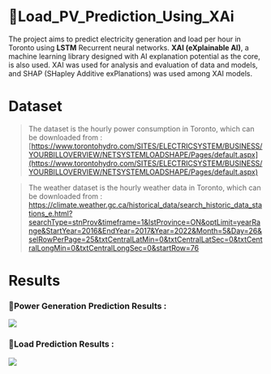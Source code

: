 # Load_PV_Prediction_Using_XAi

The project aims to predict electricity generation and load per hour in Toronto using **LSTM** Recurrent neural networks.
**XAI (eXplainable AI)**, a machine learning library designed with AI explanation potential as the core, is also used. XAI was used for analysis and evaluation of data and models, and SHAP (SHapley Additive exPlanations) was used among XAI models.

# Dataset

> The dataset is the hourly power consumption in Toronto, which can be downloaded from :
[https://www.torontohydro.com/SITES/ELECTRICSYSTEM/BUSINESS/YOURBILLOVERVIEW/NETSYSTEMLOADSHAPE/Pages/default.aspx](https://www.torontohydro.com/SITES/ELECTRICSYSTEM/BUSINESS/YOURBILLOVERVIEW/NETSYSTEMLOADSHAPE/Pages/default.aspx)

> The weather dataset is the hourly weather data in Toronto, which can be downloaded from :
https://climate.weather.gc.ca/historical_data/search_historic_data_stations_e.html?searchType=stnProv&timeframe=1&lstProvince=ON&optLimit=yearRange&StartYear=2016&EndYear=2017&Year=2022&Month=5&Day=26&selRowPerPage=25&txtCentralLatMin=0&txtCentralLatSec=0&txtCentralLongMin=0&txtCentralLongSec=0&startRow=76


# Results


### Power Generation Prediction Results :

![](https://lh3.googleusercontent.com/J_FxPVryMC1YvH7Izo5B231K0JrfpTe2Cd9BK5YMgKynlL7O1nU9582g28aBeP0nPKz1TbAt1B-w0NvkY_Xq2CZ4CgQPNLMULRbqGAuhpdtBThQMvIoDx6w-6uP9YGJUrnSjpATj0WJ6R8hdBeiVobbEyj4BS1BrirD7zfottYMRpzvY6fCUcsIzkLSb-zVxrHUwsTTiTQiun219RVUNrWMpWv1Jo--ing_GQ2gdsgNly7An4e21Ix3qquFexfv-ZPhM50XtA_zgRLcYJ8wThRWQUwPFIMWRznwCYSaEM4U2qqlhmWXlL-wCSJWxULCZ6zONq1dNGmAQ9celGxL4Pk0RCXrODwHFxehmFqXKGdBZggmi3Uozj4PEhoNHo_8aJuFmUEb3KRh0iV2-S2l1-Ra-wQb-9WFBCpRq7dS95FitC7wAvzurJ1kEJiXK9eYoh1DsNmsndrwDJBuhcypApw-6pgbO7ENBd-6fB-KD41EPV2mq4xKx2kGbqSQoRhG-0a47rqIanx9XG4XcQie3M9A6kaJ1BxJ0dOisuFiPisoHCT1l4VcE0e1lziVK1Jt9VKpNBIXbmyeOQrtReNbw4AEVa1IIZF6COuMxkmw9Sd14RCOsgo9n-QUn9emWKft-iviUhJHWK5ACDsl57twj4Wcv7QBx9_bCz02U3jWPP22Jf1UTSCmcvTS0qnIUxqzdpj7MbCItPXVViuENNVaoG5Pqfik16vHAmrN0qsfL2TWLCa46vYmtETaDLUQ=w1725-h371-no?authuser=0)

### Load Prediction Results :

![](https://lh3.googleusercontent.com/2lvey2q8Ly6Z95b1O4TijB4hDvfXrG57bm5TUYoLH54oXRqBNs6-4OaWIzS4Vf9qlUKFOp5lsaoORB8Lfq3Z3mmSmHmJXzq5vm_MRdUs8_TZhv-9B1aFdootvj4QBgG1qBGeOKBIZyiGOjjLnXO67xkRVGX0wiplZiRWVTvBaBaeGVnHCXv264FRw0RiEsbEXqwxVjKL7vT6fw9VIOKe-QjT5ofCl0ndaYbV2_PaTFBvx8Uzq_IW0418iGQrSw8k47pfNkrUuuqPN_FI0HCJHaQjU5ikGDw9mLdSOZrAKB3bACffAx7FQdRFEmCIsDg2pz7ImOw5KoKRvXZXgONrfKI9o5j8Rf9zVToiGmqGlEKVQPjJaoKn-vkQ4klGd13odzipblcmbPhXHWlj2KtaPNqji6FW70fgahaieCUQIUche-dTUp2XwK42-hRsrU7kCkHmUcjx-3w-jbSFAbEAk-utIYmzEF_2xKUk2-5wQCw1VA8zQOMyeX-5fGKlucYNnK-KrtGhwgYSD8sTQxK9v5yKPHATuxABKPAK6nBaplXcPum99R_AX9o4gJsKncKrYpPCB8CLQIykF03RhDHUJMo7oIGBvVUEU4JAw0M6o7p2dMv4bVGlX3msWRTvtfnCAqNM24josTlpbvwmK0OH4a0b246gMILxJHB4KIQhmbivnhDA-FisbTkOewuvC-BFUADp7bAp9SY4Xgi0kjbvijoqcyFTogadZHuBIQEhLvkFjGR6nkt184TgrEY=w1836-h371-no?authuser=0)
